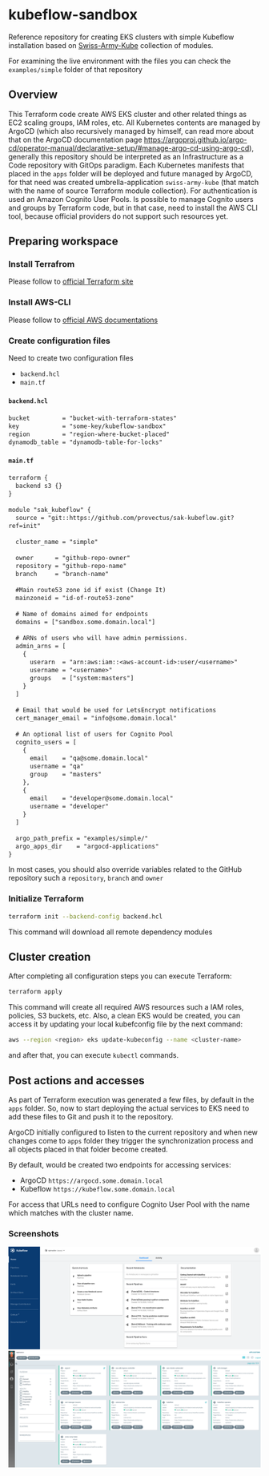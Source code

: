 # kubeflow-sandbox
Reference repository for creating EKS clusters with simple Kubeflow installation based on [Swiss-Army-Kube](https://github.com/provectus/swiss-army-kube) collection of modules.

For examining the live environment with the files you can check the `examples/simple` folder of that repository
## Overview
This Terraform code create AWS EKS cluster and other related things as EC2 scaling groups, IAM roles, etc. All Kubernetes contents are managed by ArgoCD (which also recursively managed by himself,  can read more about that on the ArgoCD documentation page https://argoproj.github.io/argo-cd/operator-manual/declarative-setup/#manage-argo-cd-using-argo-cd), generally this repository should be interpreted as an Infrastructure as a Code repository with GitOps paradigm. Each Kubernetes manifests that placed in the `apps` folder will be deployed and future managed by ArgoCD, for that need was created umbrella-application `swiss-army-kube` (that match with the name of source Terraform module collection). For authentication is used an Amazon Cognito User Pools. Is possible to manage Cognito users and groups by Terraform code, but in that case, need to install the AWS CLI tool, because official providers do not support such resources yet.
## Preparing workspace
### Install Terrafrom
Please follow to [official Terraform site](https://learn.hashicorp.com/tutorials/terraform/install-cli)
### Install AWS-CLI
Please follow to [official AWS documentations](https://docs.aws.amazon.com/cli/latest/userguide/cli-chap-install.html)
### Create configuration files
Need to create two configuration files
- `backend.hcl`
- `main.tf`
#### `backend.hcl`
``` hcl
bucket         = "bucket-with-terraform-states"
key            = "some-key/kubeflow-sandbox"
region         = "region-where-bucket-placed"
dynamodb_table = "dynamodb-table-for-locks"
```
#### `main.tf`
``` hcl
terraform {
  backend s3 {}
}

module "sak_kubeflow" {
  source = "git::https://github.com/provectus/sak-kubeflow.git?ref=init"

  cluster_name = "simple"

  owner      = "github-repo-owner"
  repository = "github-repo-name"
  branch     = "branch-name"

  #Main route53 zone id if exist (Change It)
  mainzoneid = "id-of-route53-zone"

  # Name of domains aimed for endpoints
  domains = ["sandbox.some.domain.local"]

  # ARNs of users who will have admin permissions.
  admin_arns = [
    {
      userarn  = "arn:aws:iam::<aws-account-id>:user/<username>"
      username = "<username>"
      groups   = ["system:masters"]
    }
  ]

  # Email that would be used for LetsEncrypt notifications
  cert_manager_email = "info@some.domain.local"

  # An optional list of users for Cognito Pool
  cognito_users = [
    {
      email    = "qa@some.domain.local"
      username = "qa"
      group    = "masters"
    },
    {
      email    = "developer@some.domain.local"
      username = "developer"
    }
  ]

  argo_path_prefix = "examples/simple/"
  argo_apps_dir    = "argocd-applications"
}
```
In most cases, you should also override variables related to the GitHub repository such  a `repository`, `branch` and `owner`
### Initialize Terraform
``` bash
terraform init --backend-config backend.hcl
```
This command will download all remote dependency modules
## Cluster creation
After completing all configuration steps you can execute Terraform:
``` bash
terraform apply
```
This command will create all required AWS resources such a IAM roles, policies, S3 buckets, etc.
Also, a clean EKS would be created, you can access it by updating your local kubefconfig file by the next command:
``` bash 
aws --region <region> eks update-kubeconfig --name <cluster-name>
```
and after that, you can execute `kubectl` commands.
## Post actions and accesses

As part of Terraform execution was generated a few files, by default in the `apps` folder. So, now to start deploying the actual services to EKS need to add these files to Git and push it to the repository.

ArgoCD initially configured to listen to the current repository and when new changes come to `apps` folder they trigger the synchronization process and all objects placed in that folder become created.

By default, would be created two endpoints for accessing services:
- ArgoCD  `https://argocd.some.domain.local`
- Kubeflow  `https://kubeflow.some.domain.local`

For access that URLs need to configure Cognito User Pool with the name which matches with the cluster name.
### Screenshots
![kubeflow](images/kubeflow.png)
![argocd](images/argocd.png)
